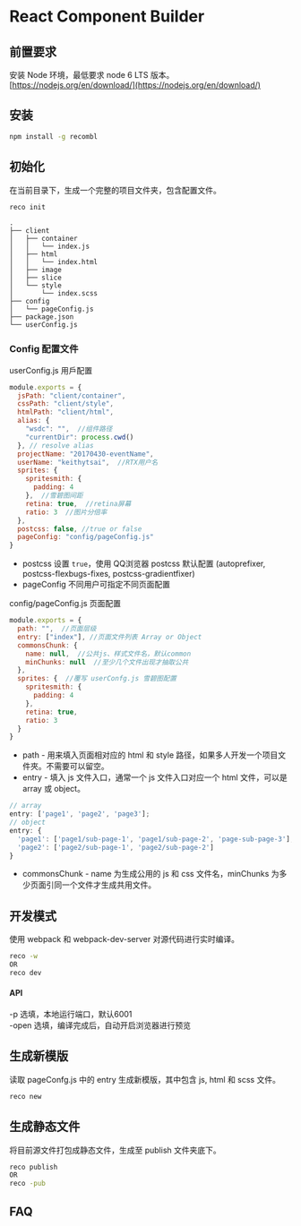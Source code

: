# React Component Builder

<a name="prerequisite"></a>
## 前置要求
安装 Node 环境，最低要求 node 6 LTS 版本。
[https://nodejs.org/en/download/](https://nodejs.org/en/download/)

<a name="init"></a>
## 安装
```bash
npm install -g recombl
```

<a name="init"></a>
## 初始化
在当前目录下，生成一个完整的项目文件夹，包含配置文件。
```bash
reco init
```
```
.
├── client
│   ├── container
│   │   └── index.js
│   ├── html
│   │   └── index.html
│   ├── image
│   ├── slice
│   └── style
│       └── index.scss
├── config
│   └── pageConfig.js
├── package.json
└── userConfig.js
```
### Config 配置文件
userConfig.js 用戶配置
```js
module.exports = {
  jsPath: "client/container",
  cssPath: "client/style",
  htmlPath: "client/html",
  alias: {
    "wsdc": "",  //组件路径
    "currentDir": process.cwd()
  }, // resolve alias
  projectName: "20170430-eventName",
  userName: "keithytsai",  //RTX用户名
  sprites: {
    spritesmith: {
      padding: 4
    },  //雪碧图间距
    retina: true,  //retina屏幕
    ratio: 3  //图片分倍率
  },
  postcss: false, //true or false
  pageConfig: "config/pageConfig.js"
}
```
* postcss 设置 `true`，使用 QQ浏览器 postcss 默认配置 (autoprefixer, postcss-flexbugs-fixes, postcss-gradientfixer)
* pageConfig 不同用户可指定不同页面配置


config/pageConfig.js 页面配置
```js
module.exports = {
  path: "",  //页面层级
  entry: ["index"], //页面文件列表 Array or Object
  commonsChunk: {
    name: null,  //公共js、样式文件名，默认common
    minChunks: null  //至少几个文件出现才抽取公共
  },
  sprites: {  //覆写 userConfg.js 雪碧图配置
    spritesmith: {
      padding: 4
    },
    retina: true,
    ratio: 3
  }
}
```
* path - 用来填入页面相对应的 html 和 style 路径，如果多人开发一个项目文件夾。不需要可以留空。
* entry - 填入 js 文件入口，通常一个 js 文件入口对应一个 html 文件，可以是 array 或 object。
```js
// array
entry: ['page1', 'page2', 'page3'];
// object
entry: {
  'page1': ['page1/sub-page-1', 'page1/sub-page-2', 'page-sub-page-3'],
  'page2': ['page2/sub-page-1', 'page2/sub-page-2']
}
```
* commonsChunk - name 为生成公用的 js 和 css 文件名，minChunks 为多少页面引同一个文件才生成共用文件。

<a name="development"></a>
## 开发模式
使用 webpack 和 webpack-dev-server 对源代码进行实时编译。
```bash
reco -w
OR
reco dev
```
#### API
-p
    选填，本地运行端口，默认6001<br/>
-open
    选填，编译完成后，自动开启浏览器进行预览<br/>

<a name="new"></a>
## 生成新模版
读取 pageConfg.js 中的 entry 生成新模版，其中包含 js, html 和 scss 文件。
```bash
reco new
```

<a name="publish"></a>
## 生成静态文件
将目前源文件打包成静态文件，生成至 publish 文件夹底下。
```bash
reco publish
OR
reco -pub
```

<a name="faq"></a>
## FAQ
